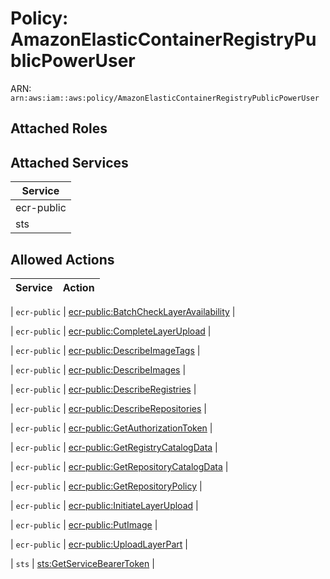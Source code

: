 # Policy: AmazonElasticContainerRegistryPublicPowerUser

ARN: `arn:aws:iam::aws:policy/AmazonElasticContainerRegistryPublicPowerUser`

## Attached Roles

## Attached Services

| Service |
|---------|
| ecr-public |
| sts |

## Allowed Actions

| Service | Action |
|:-------:|--------|

| `ecr-public` | [ecr-public:BatchCheckLayerAvailability](../actions.md#ecr-public:batchchecklayeravailability) |

| `ecr-public` | [ecr-public:CompleteLayerUpload](../actions.md#ecr-public:completelayerupload) |

| `ecr-public` | [ecr-public:DescribeImageTags](../actions.md#ecr-public:describeimagetags) |

| `ecr-public` | [ecr-public:DescribeImages](../actions.md#ecr-public:describeimages) |

| `ecr-public` | [ecr-public:DescribeRegistries](../actions.md#ecr-public:describeregistries) |

| `ecr-public` | [ecr-public:DescribeRepositories](../actions.md#ecr-public:describerepositories) |

| `ecr-public` | [ecr-public:GetAuthorizationToken](../actions.md#ecr-public:getauthorizationtoken) |

| `ecr-public` | [ecr-public:GetRegistryCatalogData](../actions.md#ecr-public:getregistrycatalogdata) |

| `ecr-public` | [ecr-public:GetRepositoryCatalogData](../actions.md#ecr-public:getrepositorycatalogdata) |

| `ecr-public` | [ecr-public:GetRepositoryPolicy](../actions.md#ecr-public:getrepositorypolicy) |

| `ecr-public` | [ecr-public:InitiateLayerUpload](../actions.md#ecr-public:initiatelayerupload) |

| `ecr-public` | [ecr-public:PutImage](../actions.md#ecr-public:putimage) |

| `ecr-public` | [ecr-public:UploadLayerPart](../actions.md#ecr-public:uploadlayerpart) |

| `sts` | [sts:GetServiceBearerToken](../actions.md#sts:getservicebearertoken) |
